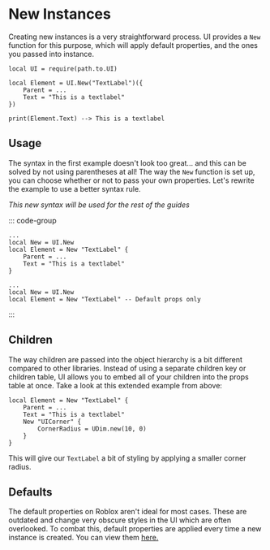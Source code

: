 # New Instances

Creating new instances is a very straightforward process. UI provides a `New` function for this purpose, which will apply default properties, and the ones you passed into instance.

```luau
local UI = require(path.to.UI)

local Element = UI.New("TextLabel")({
    Parent = ...
    Text = "This is a textlabel"
})

print(Element.Text) --> This is a textlabel
```


## Usage

The syntax in the first example doesn't look too great... and this can be solved by not using parentheses at all! The way the `New` function is set up, you can choose whether or not to pass your own properties. Let's rewrite the example to use a better syntax rule.

*This new syntax will be used for the rest of the guides*

::: code-group
```luau [Properties]
...
local New = UI.New
local Element = New "TextLabel" {
    Parent = ...
    Text = "This is a textlabel"
}
```

```luau [No Properties]
...
local New = UI.New
local Element = New "TextLabel" -- Default props only
```
:::


## Children

The way children are passed into the object hierarchy is a bit different compared to other libraries. Instead of using a separate children key or children table, UI allows you to embed all of your children into the props table at once. Take a look at this extended example from above:

```luau
local Element = New "TextLabel" {
    Parent = ...
    Text = "This is a textlabel"
    New "UICorner" {
        CornerRadius = UDim.new(10, 0)
    }
}
```

This will give our `TextLabel` a bit of styling by applying a smaller corner radius.

## Defaults

The default properties on Roblox aren't ideal for most cases. These are outdated and change very obscure styles in the UI which are often overlooked. To combat this, default properties are applied every time a new instance is created. You can view them [here.]()
